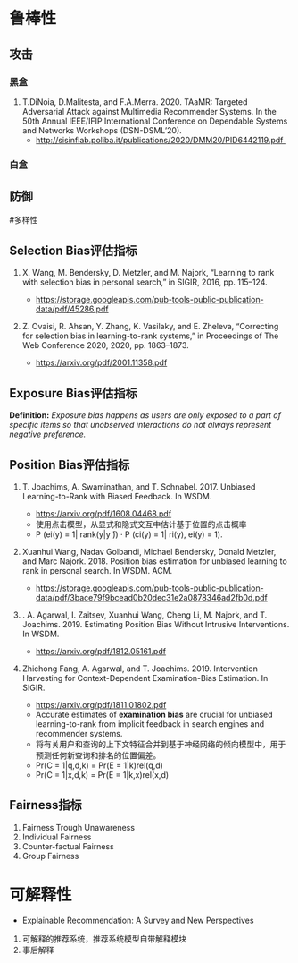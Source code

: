 # 鲁棒性

## 攻击
### 黑盒
1. T.DiNoia, D.Malitesta, and F.A.Merra. 2020. TAaMR: Targeted Adversarial Attack against Multimedia Recommender Systems. In the 50th Annual IEEE/IFIP International Conference on Dependable Systems and Networks Workshops (DSN-DSML’20). 
	- http://sisinflab.poliba.it/publications/2020/DMM20/PID6442119.pdf 

### 白盒

## 防御

#多样性

## Selection Bias评估指标

1. X. Wang, M. Bendersky, D. Metzler, and M. Najork, “Learning to rank with selection bias in personal search,” in SIGIR, 2016, pp. 115–124. 
	- https://storage.googleapis.com/pub-tools-public-publication-data/pdf/45286.pdf

2. Z. Ovaisi, R. Ahsan, Y. Zhang, K. Vasilaky, and E. Zheleva, “Correcting for selection bias in learning-to-rank systems,” in Proceedings of The Web Conference 2020, 2020, pp. 1863–1873. 
	- https://arxiv.org/pdf/2001.11358.pdf


## Exposure Bias评估指标
**Definition:** *Exposure bias happens as users are only exposed to a part of specific items so that unobserved interactions do not always represent negative preference.* 


## Position Bias评估指标

1. T. Joachims, A. Swaminathan, and T. Schnabel. 2017. Unbiased Learning-to-Rank with Biased Feedback. In WSDM. 
	- https://arxiv.org/pdf/1608.04468.pdf
	- 使用点击模型，从显式和隐式交互中估计基于位置的点击概率
	- P (ei(y) = 1| rank(y|y ̄)) · P (ci(y) = 1| ri(y), ei(y) = 1). 

2. Xuanhui Wang, Nadav Golbandi, Michael Bendersky, Donald Metzler, and Marc Najork. 2018. Position bias estimation for unbiased learning to rank in personal search. In WSDM. ACM. 
	- https://storage.googleapis.com/pub-tools-public-publication-data/pdf/3bace79f9bcead0b20dec31e2a0878346ad2fb0d.pdf

3. .	A. Agarwal, I. Zaitsev, Xuanhui Wang, Cheng Li, M. Najork, and T. Joachims. 2019. Estimating Position Bias Without Intrusive Interventions. In WSDM.
	- https://arxiv.org/pdf/1812.05161.pdf

4. Zhichong Fang, A. Agarwal, and T. Joachims. 2019. Intervention Harvesting for Context-Dependent Examination-Bias Estimation. In SIGIR. 
	- https://arxiv.org/pdf/1811.01802.pdf
	- Accurate estimates of **examination bias** are crucial for unbiased learning-to-rank from implicit feedback in search engines and recommender systems.
	- 将有关用户和查询的上下文特征合并到基于神经网络的倾向模型中，用于预测任何新查询和排名的位置偏差。
	- Pr(C = 1|q,d,k) = Pr(E = 1|k)rel(q,d)
	- Pr(C = 1|x,d,k) = Pr(E = 1|k,x)rel(x,d)  


## Fairness指标

1. Fairness Trough Unawareness
2. Individual Fairness
3. Counter-factual Fairness
4. Group Fairness

# 可解释性
- Explainable Recommendation: A Survey and New Perspectives 

1. 可解释的推荐系统，推荐系统模型自带解释模块
2. 事后解释 



